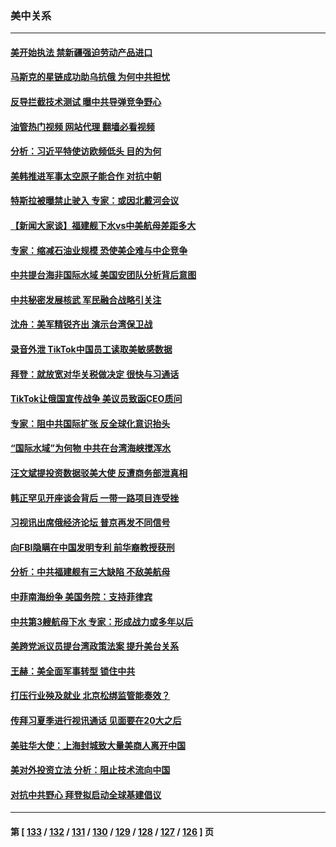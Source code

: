 ### 美中关系
---
#### [美开始执法 禁新疆强迫劳动产品进口](../../pages/nf1412576/n13764649.md?06221245) 
#### [马斯克的星链成功助乌抗俄 为何中共担忧](../../pages/nf1412576/n13764450.md?06221245) 
#### [反导拦截技术测试 曝中共导弹竞争野心](../../pages/nf1412576/n13764411.md?06221245) 
#### [油管热门视频 网站代理 翻墙必看视频](http://209.222.30.114:81/youtube.html?06221245)
#### [分析：习近平特使访欧频低头 目的为何](../../pages/nf1412576/n13763703.md?06221245) 
#### [美韩推进军事太空原子能合作 对抗中朝](../../pages/nf1412576/n13764032.md?06221245) 
#### [特斯拉被曝禁止驶入 专家：或因北戴河会议](../../pages/nf1412576/n13763699.md?06221245) 
#### [【新闻大家谈】福建舰下水vs中美航母差距多大](../../pages/nf1412576/n13763172.md?06221245) 
#### [专家：缩减石油业规模 恐使美企难与中企竞争](../../pages/nf1412576/n13763425.md?06221245) 
#### [中共提台海非国际水域 美国安团队分析背后意图](../../pages/nf1412576/n13762899.md?06221245) 
#### [中共秘密发展核武 军民融合战略引关注](../../pages/nf1412576/n13762850.md?06221245) 
#### [沈舟：美军精锐齐出 演示台湾保卫战](../../pages/nf1412576/n13762508.md?06221245) 
#### [录音外泄 TikTok中国员工读取美敏感数据](../../pages/nf1412576/n13762495.md?06221245) 
#### [拜登：就放宽对华关税做决定 很快与习通话](../../pages/nf1412576/n13762428.md?06221245) 
#### [TikTok让俄国宣传战争 美议员致函CEO质问](../../pages/nf1412576/n13762112.md?06221245) 
#### [专家：阻中共国际扩张 反全球化意识抬头](../../pages/nf1412576/n13761868.md?06221245) 
#### [“国际水域”为何物 中共在台湾海峡搅浑水](../../pages/nf1412576/n13762058.md?06221245) 
#### [汪文斌提投资数据驳美大使 反遭商务部泄真相](../../pages/nf1412576/n13761701.md?06221245) 
#### [韩正罕见开座谈会背后 一带一路项目连受挫](../../pages/nf1412576/n13761858.md?06221245) 
#### [习视讯出席俄经济论坛 普京再发不同信号](../../pages/nf1412576/n13761933.md?06221245) 
#### [向FBI隐瞒在中国发明专利 前华裔教授获刑](../../pages/nf1412576/n13761839.md?06221245) 
#### [分析：中共福建舰有三大缺陷 不敌美航母](../../pages/nf1412576/n13761846.md?06221245) 
#### [中菲南海纷争 美国务院：支持菲律宾](../../pages/nf1412576/n13761795.md?06221245) 
#### [中共第3艘航母下水 专家：形成战力或多年以后](../../pages/nf1412576/n13761788.md?06221245) 
#### [美跨党派议员提台湾政策法案 提升美台关系](../../pages/nf1412576/n13761597.md?06221245) 
#### [王赫：美全面军事转型 锁住中共](../../pages/nf1412576/n13761307.md?06221245) 
#### [打压行业殃及就业 北京松绑监管能奏效？](../../pages/nf1412576/n13761130.md?06221245) 
#### [传拜习夏季进行视讯通话 见面要在20大之后](../../pages/nf1412576/n13761110.md?06221245) 
#### [美驻华大使：上海封城致大量美商人离开中国](../../pages/nf1412576/n13761148.md?06221245) 
#### [美对外投资立法 分析：阻止技术流向中国](../../pages/nf1412576/n13761103.md?06221245) 
#### [对抗中共野心 拜登拟启动全球基建倡议](../../pages/nf1412576/n13761108.md?06221245) 

---
#### 第 [ [133](./133.md?06221245) / [132](./132.md?06221245) / [131](./131.md?06221245) / [130](./130.md?06221245) / [129](./129.md?06221245) / [128](./128.md?06221245) / [127](./127.md?06221245) / [126](./126.md?06221245) ] 页
